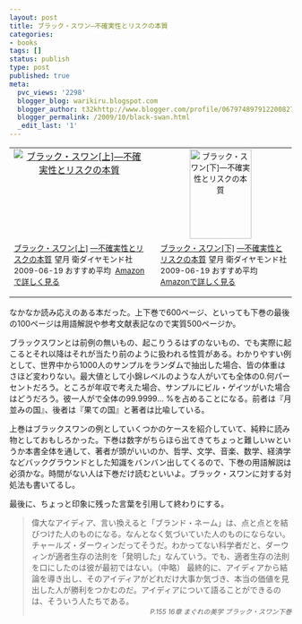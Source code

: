 ```yaml
---
layout: post
title: ブラック・スワン—不確実性とリスクの本質
categories:
- books
tags: []
status: publish
type: post
published: true
meta:
  pvc_views: '2298'
  blogger_blog: warikiru.blogspot.com
  blogger_author: t32khttp://www.blogger.com/profile/06797489791220082722noreply@blogger.com
  blogger_permalink: /2009/10/black-swan.html
  _edit_last: '1'
---
```

<table border="0" cellpadding="5">
<tbody>
<tr>
<td width="250" align="center" valign="top"><a href="http://www.amazon.co.jp/exec/obidos/ASIN/4478001251/warikiru-22/ref=nosim/" target="_blank"><img class="fig" src="http://ecx.images-amazon.com/images/I/41TNK%2B8fr4L._SL160_.jpg" border="0" alt="ブラック・スワン[上]―不確実性とリスクの本質" /></a></td>
<td width="250" align="center" valign="top"><span style="font-size: 85%;"><a href="http://www.amazon.co.jp/exec/obidos/ASIN/4478008884/warikiru-22/ref=nosim/" target="_blank"><img class="fig" style="border: 0pt none;" src="http://ecx.images-amazon.com/images/I/41wvOZMTryL._SL160_.jpg" border="0" alt="ブラック・スワン[下]―不確実性とリスクの本質" width="110" height="160" /></a></span></td>
</tr>
<tr>
<td valign="top"><span style="font-size: 85%;"><a href="http://www.amazon.co.jp/%E3%83%96%E3%83%A9%E3%83%83%E3%82%AF%E3%83%BB%E3%82%B9%E3%83%AF%E3%83%B3-%E4%B8%8A-%E2%80%95%E4%B8%8D%E7%A2%BA%E5%AE%9F%E6%80%A7%E3%81%A8%E3%83%AA%E3%82%B9%E3%82%AF%E3%81%AE%E6%9C%AC%E8%B3%AA-%E3%83%8A%E3%82%B7%E3%83%BC%E3%83%A0%E3%83%BB%E3%83%8B%E3%82%B3%E3%83%A9%E3%82%B9%E3%83%BB%E3%82%BF%E3%83%AC%E3%83%96/dp/4478001251%3FSubscriptionId%3D15SMZCTB9V8NGR2TW082%26tag%3Dwarikiru-22%26linkCode%3Dxm2%26camp%3D2025%26creative%3D165953%26creativeASIN%3D4478001251" target="_blank">ブラック・スワン[上]</a>
<a href="http://www.amazon.co.jp/%E3%83%96%E3%83%A9%E3%83%83%E3%82%AF%E3%83%BB%E3%82%B9%E3%83%AF%E3%83%B3-%E4%B8%8A-%E2%80%95%E4%B8%8D%E7%A2%BA%E5%AE%9F%E6%80%A7%E3%81%A8%E3%83%AA%E3%82%B9%E3%82%AF%E3%81%AE%E6%9C%AC%E8%B3%AA-%E3%83%8A%E3%82%B7%E3%83%BC%E3%83%A0%E3%83%BB%E3%83%8B%E3%82%B3%E3%83%A9%E3%82%B9%E3%83%BB%E3%82%BF%E3%83%AC%E3%83%96/dp/4478001251%3FSubscriptionId%3D15SMZCTB9V8NGR2TW082%26tag%3Dwarikiru-22%26linkCode%3Dxm2%26camp%3D2025%26creative%3D165953%26creativeASIN%3D4478001251" target="_blank">―不確実性とリスクの本質</a><img src="http://www.assoc-amazon.jp/e/ir?t=warikiru-22&amp;l=ur2&amp;o=9" border="0" alt="" width="1" height="1" />
望月 衛ダイヤモンド社
2009-06-19
おすすめ平均  <img src="http://g-images.amazon.com/images/G/01/detail/stars-3-5.gif" alt="" />
<a href="http://www.amazon.co.jp/%E3%83%96%E3%83%A9%E3%83%83%E3%82%AF%E3%83%BB%E3%82%B9%E3%83%AF%E3%83%B3-%E4%B8%8A-%E2%80%95%E4%B8%8D%E7%A2%BA%E5%AE%9F%E6%80%A7%E3%81%A8%E3%83%AA%E3%82%B9%E3%82%AF%E3%81%AE%E6%9C%AC%E8%B3%AA-%E3%83%8A%E3%82%B7%E3%83%BC%E3%83%A0%E3%83%BB%E3%83%8B%E3%82%B3%E3%83%A9%E3%82%B9%E3%83%BB%E3%82%BF%E3%83%AC%E3%83%96/dp/4478001251%3FSubscriptionId%3D15SMZCTB9V8NGR2TW082%26tag%3Dwarikiru-22%26linkCode%3Dxm2%26camp%3D2025%26creative%3D165953%26creativeASIN%3D4478001251" target="_blank">Amazonで詳しく見る</a>

</span><span style="font-size: 85%;"> </span></td>
<td style="padding-left: 20px;" valign="top"><span style="font-size: 85%;"><a href="http://www.amazon.co.jp/%E3%83%96%E3%83%A9%E3%83%83%E3%82%AF%E3%83%BB%E3%82%B9%E3%83%AF%E3%83%B3-%E4%B8%8B-%E2%80%95%E4%B8%8D%E7%A2%BA%E5%AE%9F%E6%80%A7%E3%81%A8%E3%83%AA%E3%82%B9%E3%82%AF%E3%81%AE%E6%9C%AC%E8%B3%AA-%E3%83%8A%E3%82%B7%E3%83%BC%E3%83%A0%E3%83%BB%E3%83%8B%E3%82%B3%E3%83%A9%E3%82%B9%E3%83%BB%E3%82%BF%E3%83%AC%E3%83%96/dp/4478008884%3FSubscriptionId%3D15SMZCTB9V8NGR2TW082%26tag%3Dwarikiru-22%26linkCode%3Dxm2%26camp%3D2025%26creative%3D165953%26creativeASIN%3D4478008884" target="_blank">ブラック・スワン[下]</a>
<a href="http://www.amazon.co.jp/%E3%83%96%E3%83%A9%E3%83%83%E3%82%AF%E3%83%BB%E3%82%B9%E3%83%AF%E3%83%B3-%E4%B8%8B-%E2%80%95%E4%B8%8D%E7%A2%BA%E5%AE%9F%E6%80%A7%E3%81%A8%E3%83%AA%E3%82%B9%E3%82%AF%E3%81%AE%E6%9C%AC%E8%B3%AA-%E3%83%8A%E3%82%B7%E3%83%BC%E3%83%A0%E3%83%BB%E3%83%8B%E3%82%B3%E3%83%A9%E3%82%B9%E3%83%BB%E3%82%BF%E3%83%AC%E3%83%96/dp/4478008884%3FSubscriptionId%3D15SMZCTB9V8NGR2TW082%26tag%3Dwarikiru-22%26linkCode%3Dxm2%26camp%3D2025%26creative%3D165953%26creativeASIN%3D4478008884" target="_blank">―不確実性とリスクの本質</a><img src="http://www.assoc-amazon.jp/e/ir?t=warikiru-22&amp;l=ur2&amp;o=9" border="0" alt="" width="1" height="1" />
望月 衛ダイヤモンド社
2009-06-19
おすすめ平均 <img src="http://g-images.amazon.com/images/G/01/detail/stars-4-5.gif" alt="" />
<a href="http://www.amazon.co.jp/%E3%83%96%E3%83%A9%E3%83%83%E3%82%AF%E3%83%BB%E3%82%B9%E3%83%AF%E3%83%B3-%E4%B8%8B-%E2%80%95%E4%B8%8D%E7%A2%BA%E5%AE%9F%E6%80%A7%E3%81%A8%E3%83%AA%E3%82%B9%E3%82%AF%E3%81%AE%E6%9C%AC%E8%B3%AA-%E3%83%8A%E3%82%B7%E3%83%BC%E3%83%A0%E3%83%BB%E3%83%8B%E3%82%B3%E3%83%A9%E3%82%B9%E3%83%BB%E3%82%BF%E3%83%AC%E3%83%96/dp/4478008884%3FSubscriptionId%3D15SMZCTB9V8NGR2TW082%26tag%3Dwarikiru-22%26linkCode%3Dxm2%26camp%3D2025%26creative%3D165953%26creativeASIN%3D4478008884" target="_blank">Amazonで詳しく見る</a>

</span><span style="font-size: 85%;"> </span></td>
</tr>
</tbody>
</table>
なかなか読み応えのある本だった。上下巻で600ページ、といっても下巻の最後の100ページは用語解説や参考文献表記なので実質500ページか。

ブラックスワンとは前例の無いもの、起こりうるはずのないもの、でも実際に起こるとそれ以降はそれが当たり前のように扱われる性質がある。わかりやすい例として、世界中から1000人のサンプルをランダムで抽出した場合、皆の体重はさほど変わりない。最大値として小錦レベルのような人がいても全体の0.何パーセントだろう。ところが年収で考えた場合、サンプルにビル・ゲイツがいた場合はどうだろう。彼一人がで全体の99.9999... %を占めることになる。前者は『月並みの国』、後者は『果ての国』と著者は比喩している。

上巻はブラックスワンの例としていくつかのケースを紹介していて、純粋に読み物としておもしろかった。下巻は数字がちらほら出てきてちょっと難しいｗというか本書全体を通して、著者が頭がいいのか、哲学、文学、音楽、数学、経済学などバックグラウンドとした知識をバンバン出してくるので、下巻の用語解説は必須かな。時間がない人は下巻だけ読むといいよ。ブラック・スワンに対する対処法も書いてるし。

最後に、ちょっと印象に残った言葉を引用して終わりにする。
<blockquote>偉大なアイディア、言い換えると「ブランド・ネーム」は、点と点とを結びつけた人のものになる。なんとなく気づいていた人のものにならない。チャールズ・ダーウィンだってそうだ。わかってない科学者だと、ダーウィンが適者生存の法則を「発明した」なんていう。でも、適者生存の法則を口にしたのは彼が最初ではない。（中略）
最終的に、アイディアから結論を導き出し、そのアイディアがどれだけ大事か気づき、本当の価値を見出した人が勝利をつかむのだ。アイディアについて語ることができるのは、そういう人たちである。
<div style="text-align: right; font-style: italic;"><span style="font-size: 85%;">P.155 16章 まぐれの美学 ブラック・スワン下巻</span></div></blockquote>
